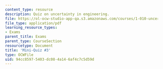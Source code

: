 ```yaml
---
content_type: resource
description: Quiz on uncertainty in engineering.
file: https://ol-ocw-studio-app-qa.s3.amazonaws.com/courses/1-010-uncertainty-in-engineering-fall-2008/94cc85975403dc084a146af4c7c5d59d_mini_quiz_3.pdf
file_type: application/pdf
learning_resource_types:
- Exams
parent_title: Exams
parent_type: CourseSection
resourcetype: Document
title: 'Mini-Quiz #3'
type: OCWFile
uid: 94cc8597-5403-dc08-4a14-6af4c7c5d59d
---
```

